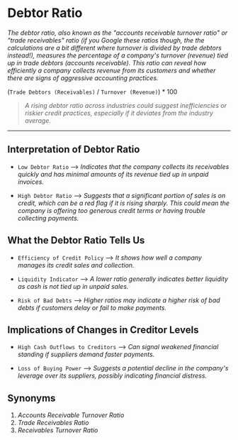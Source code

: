 # Debtor Ratio


*The debtor ratio, also known as the "accounts receivable turnover ratio" or "trade receivables" ratio (if you Google these ratios though, the the calculations are a bit different where turnover is divided by trade debtors instead!), measures the percentage of a company's turnover (revenue) tied up in trade debtors (accounts receivable). This ratio can reveal how efficiently a company collects revenue from its customers and whether there are signs of aggressive accounting practices.*


(`Trade Debtors (Receivables)` / `Turnover (Revenue)`) * 100


> *A rising debtor ratio across industries could suggest inefficiencies or riskier credit practices, especially if it deviates from the industry average.*


***


## Interpretation of Debtor Ratio


- `Low Debtor Ratio` --> *Indicates that the company collects its receivables quickly and has minimal amounts of its revenue tied up in unpaid invoices.*

- `High Debtor Ratio` --> *Suggests that a significant portion of sales is on credit, which can be a red flag if it is rising sharply. This could mean the company is offering too generous credit terms or having trouble collecting payments.*


## What the Debtor Ratio Tells Us


- `Efficiency of Credit Policy` --> *It shows how well a company manages its credit sales and collection.*

- `Liquidity Indicator` --> *A lower ratio generally indicates better liquidity as cash is not tied up in unpaid sales.*

- `Risk of Bad Debts` --> *Higher ratios may indicate a higher risk of bad debts if customers delay or fail to make payments.*


## Implications of Changes in Creditor Levels


- `High Cash Outflows to Creditors` --> *Can signal weakened financial standing if suppliers demand faster payments.*

- `Loss of Buying Power` --> *Suggests a potential decline in the company's leverage over its suppliers, possibly indicating financial distress.*


## Synonyms


1. *Accounts Receivable Turnover Ratio*
2. *Trade Receivables Ratio*
3. *Receivables Turnover Ratio*
